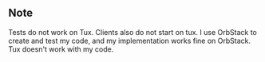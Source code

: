 ## Note

Tests do not work on Tux. Clients also do not start on tux. I use OrbStack to create and test my code, and my implementation works fine on OrbStack. Tux doesn't work with my code.

